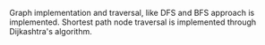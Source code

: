 Graph implementation and traversal, like DFS and BFS approach is implemented. Shortest path node traversal is implemented through Dijkashtra's algorithm.

